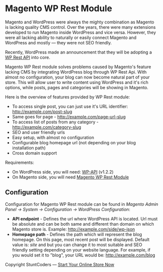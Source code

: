 # Magento WP Rest Module #

Magento and WordPress were always the mighty combination as Magento is lacking quality CMS control. Over the years, there were many extensions developed to run Magento inside WordPress and vice versa. However, they were all lacking ability to naturally or easily connect Magento and WordPress and mostly — they were not SEO friendly.

Recently, WordPress made an announcement that they will be adopting a [WP Rest API](https://gist.github.com/rmccue/722769379f4fc4148b1f) into core.

Magento WP Rest module solves problems caused by Magento's feature lacking CMS by integrating WordPress blog through WP Rest Api. With almost no configuration, your blog can now become natural part of your store. This will allow user to write content using WordPress and it's rich options, while posts, pages and categories will be showing in Magento.

Here is the overview of features provided by WP Rest module:
* To access single post, you can just use it's URL identifier: http://example.com/post-slug
* Same goes for page - http://example.com/page-url-slug
* To access list of posts from any category - http://example.com/category-slug
* SEO and user friendly urls
* Easy setup, with almost no configuration
* Configurable blog homepage url (not depending on your blog installation path)
* Cross domain support

Requirements:
* On WordPress side, you will need: [WP-API](https://github.com/WP-API/WP-API) (v1.2.2)
* On Magento side, you will need [Magento WP Rest Module](https://github.com/stuntcoders/stunt_mage_wprest)

## Configuration ##

Configuration for Magento WP Rest module can be found in *Magento Admin Panel -> System -> Configuration -> WordPress Configuration*:

* **API endpoint** - Defines the url where WordPress API is located. Url must be absolute and can be both same and different than domain on which Magento store is. Example: http://example.com/side/wp-json
* **Homepage path** - Defines the path which will represent the blog homepage. On this page, most recent post will be displayed. Default value is: *site* and but you can change it to most suitable and SEO friendly setting depending on your website language. For example, if you would set it to "blog", your URL would be: http://example.com/blog

Copyright StuntCoders — [Start Your Online Store Now](http://stuntcoders.com/start-your-online-store)
